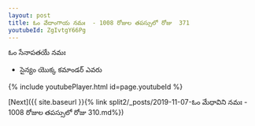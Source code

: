 ```yaml
---
layout: post
title: ఓం వేదాంగాయ నమః  - 1008 రోజుల తపస్సులో రోజు  371
youtubeId: ZgIvtgY66Pg
---
```

 
 
 ఓం సేనాపతయే నమః  
 
 -  సైన్యం యొక్క కమాండర్ ఎవరు 
 
  
 
  
 
 
 
 
 
 


{% include youtubePlayer.html id=page.youtubeId %}
 
[Next]({{ site.baseurl }}{% link  split2/_posts/2019-11-07-ఓం మేధావిని నమః  - 1008 రోజుల తపస్సులో రోజు  310.md%})
 
